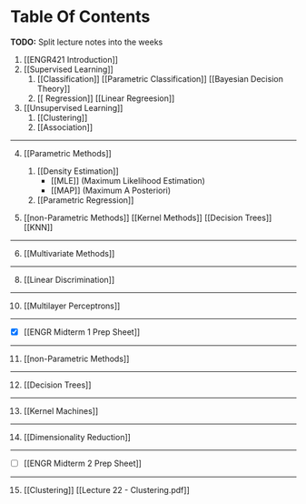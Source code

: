 # Table Of Contents
**TODO:** Split lecture notes into the weeks

1.  [[ENGR421 Introduction]]
2. [[Supervised Learning]]
	1. [[Classification]]
	    [[Parametric Classification]]
		    [[Bayesian Decision Theory]]
	1. [[ Regression]]
	     [[Linear Regreesion]]
1. [[Unsupervised Learning]]
	1. [[Clustering]]
	2. [[Association]]
----
4. [[Parametric Methods]]
	1. [[Density Estimation]]
		- [[MLE]] (Maximum Likelihood Estimation)
		- [[MAP]] (Maximum A Posteriori)
	2. [[Parametric Regression]]

1. [[non-Parametric Methods]]
	[[Kernel Methods]]
	[[Decision Trees]]
	[[KNN]]
----
6. [[Multivariate Methods]]
---
8. [[Linear Discrimination]]
----
10. [[Multilayer Perceptrons]]
----
- [x] [[ENGR Midterm 1 Prep Sheet]]
-----
11. [[non-Parametric Methods]]
----
12. [[Decision Trees]]
----
13. [[Kernel Machines]]
----
14. [[Dimensionality Reduction]]
-----
- [ ] [[ENGR Midterm 2 Prep Sheet]]
-----
15. [[Clustering]] [[Lecture 22 - Clustering.pdf]]
